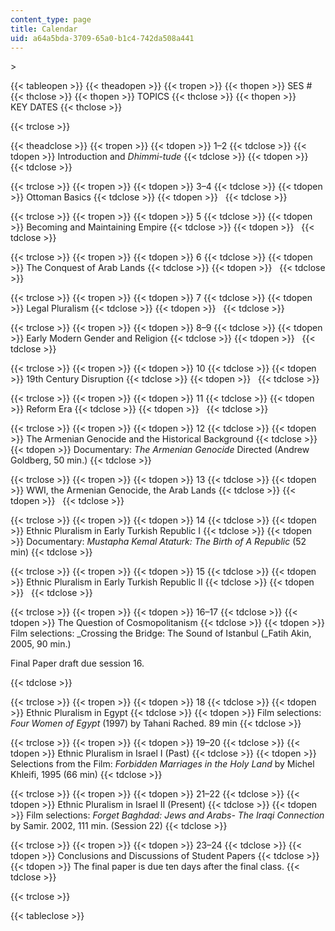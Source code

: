 ```yaml
---
content_type: page
title: Calendar
uid: a64a5bda-3709-65a0-b1c4-742da508a441
---
```


\>

{{< tableopen >}}
{{< theadopen >}}
{{< tropen >}}
{{< thopen >}}
SES #
{{< thclose >}}
{{< thopen >}}
TOPICS
{{< thclose >}}
{{< thopen >}}
KEY DATES
{{< thclose >}}

{{< trclose >}}

{{< theadclose >}}
{{< tropen >}}
{{< tdopen >}}
1–2
{{< tdclose >}}
{{< tdopen >}}
Introduction and _Dhimmi-tude_
{{< tdclose >}}
{{< tdopen >}}
 
{{< tdclose >}}

{{< trclose >}}
{{< tropen >}}
{{< tdopen >}}
3–4
{{< tdclose >}}
{{< tdopen >}}
Ottoman Basics
{{< tdclose >}}
{{< tdopen >}}
 
{{< tdclose >}}

{{< trclose >}}
{{< tropen >}}
{{< tdopen >}}
5
{{< tdclose >}}
{{< tdopen >}}
Becoming and Maintaining Empire
{{< tdclose >}}
{{< tdopen >}}
 
{{< tdclose >}}

{{< trclose >}}
{{< tropen >}}
{{< tdopen >}}
6
{{< tdclose >}}
{{< tdopen >}}
The Conquest of Arab Lands
{{< tdclose >}}
{{< tdopen >}}
 
{{< tdclose >}}

{{< trclose >}}
{{< tropen >}}
{{< tdopen >}}
7
{{< tdclose >}}
{{< tdopen >}}
Legal Pluralism
{{< tdclose >}}
{{< tdopen >}}
 
{{< tdclose >}}

{{< trclose >}}
{{< tropen >}}
{{< tdopen >}}
8–9
{{< tdclose >}}
{{< tdopen >}}
Early Modern Gender and Religion
{{< tdclose >}}
{{< tdopen >}}
 
{{< tdclose >}}

{{< trclose >}}
{{< tropen >}}
{{< tdopen >}}
10
{{< tdclose >}}
{{< tdopen >}}
19th Century Disruption
{{< tdclose >}}
{{< tdopen >}}
 
{{< tdclose >}}

{{< trclose >}}
{{< tropen >}}
{{< tdopen >}}
11
{{< tdclose >}}
{{< tdopen >}}
Reform Era
{{< tdclose >}}
{{< tdopen >}}
 
{{< tdclose >}}

{{< trclose >}}
{{< tropen >}}
{{< tdopen >}}
12
{{< tdclose >}}
{{< tdopen >}}
The Armenian Genocide and the Historical Background
{{< tdclose >}}
{{< tdopen >}}
Documentary: _The Armenian Genocide_ Directed (Andrew Goldberg, 50 min.)
{{< tdclose >}}

{{< trclose >}}
{{< tropen >}}
{{< tdopen >}}
13
{{< tdclose >}}
{{< tdopen >}}
WWI, the Armenian Genocide, the Arab Lands
{{< tdclose >}}
{{< tdopen >}}
 
{{< tdclose >}}

{{< trclose >}}
{{< tropen >}}
{{< tdopen >}}
14
{{< tdclose >}}
{{< tdopen >}}
Ethnic Pluralism in Early Turkish Republic I
{{< tdclose >}}
{{< tdopen >}}
Documentary: _Mustapha Kemal Ataturk: The Birth of A Republic_ (52 min)
{{< tdclose >}}

{{< trclose >}}
{{< tropen >}}
{{< tdopen >}}
15
{{< tdclose >}}
{{< tdopen >}}
Ethnic Pluralism in Early Turkish Republic II
{{< tdclose >}}
{{< tdopen >}}
 
{{< tdclose >}}

{{< trclose >}}
{{< tropen >}}
{{< tdopen >}}
16–17
{{< tdclose >}}
{{< tdopen >}}
The Question of Cosmopolitanism
{{< tdclose >}}
{{< tdopen >}}
Film selections: _Crossing the Bridge: The Sound of Istanbul (_Fatih Akin, 2005, 90 min.)

Final Paper draft due session 16.


{{< tdclose >}}

{{< trclose >}}
{{< tropen >}}
{{< tdopen >}}
18
{{< tdclose >}}
{{< tdopen >}}
Ethnic Pluralism in Egypt
{{< tdclose >}}
{{< tdopen >}}
Film selections: _Four Women of Egypt_ (1997) by Tahani Rached. 89 min
{{< tdclose >}}

{{< trclose >}}
{{< tropen >}}
{{< tdopen >}}
19–20
{{< tdclose >}}
{{< tdopen >}}
Ethnic Pluralism in Israel I (Past)
{{< tdclose >}}
{{< tdopen >}}
Selections from the Film: _Forbidden Marriages in the Holy Land_ by Michel Khleifi, 1995 (66 min)
{{< tdclose >}}

{{< trclose >}}
{{< tropen >}}
{{< tdopen >}}
21–22
{{< tdclose >}}
{{< tdopen >}}
Ethnic Pluralism in Israel II (Present)
{{< tdclose >}}
{{< tdopen >}}
Film selections: _Forget Baghdad: Jews and Arabs- The Iraqi Connection_ by Samir. 2002, 111 min. (Session 22)
{{< tdclose >}}

{{< trclose >}}
{{< tropen >}}
{{< tdopen >}}
23–24
{{< tdclose >}}
{{< tdopen >}}
Conclusions and Discussions of Student Papers
{{< tdclose >}}
{{< tdopen >}}
The final paper is due ten days after the final class.
{{< tdclose >}}

{{< trclose >}}

{{< tableclose >}}